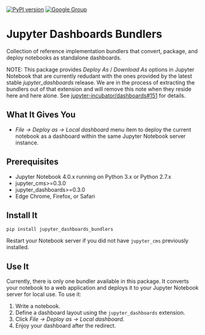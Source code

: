 [![PyPI version](https://badge.fury.io/py/jupyter_dashboards_bundler.svg)](https://badge.fury.io/py/jupyter_dashboards) [![Google Group](https://img.shields.io/badge/-Google%20Group-lightgrey.svg)](https://groups.google.com/forum/#!forum/jupyter)

# Jupyter Dashboards Bundlers

Collection of reference implementation bundlers that convert, package, and deploy notebooks as standalone dashboards.

NOTE: This package provides *Deploy As* / *Download As* options in Jupyter Notebook that are currently redudant with the ones provided by the latest stable *jupyter_dashboards* release. We are in the process of extracting the bundlers out of that extension and will remove this note when they reside here and here alone. See [jupyter-incubator/dashboards#151](https://github.com/jupyter-incubator/dashboards/issues/151) for details.

## What It Gives You

* *File &rarr; Deploy as &rarr; Local dashboard* menu item to deploy the current notebook as a dashboard within the same Jupyter Notebook server instance.

## Prerequisites

* Jupyter Notebook 4.0.x running on Python 3.x or Python 2.7.x
* jupyter_cms>=0.3.0
* jupyter_dashboards>=0.3.0
* Edge Chrome, Firefox, or Safari

## Install It

`pip install jupyter_dashboards_bundlers`

Restart your Notebook server if you did not have `jupyter_cms` previously installed.

## Use It

Currently, there is only one bundler available in this package. It converts your notebook to a web application and deploys it to your Jupyter Notebook server for local use. To use it:

1. Write a notebook.
2. Define a dashboard layout using the `jupyter_dashboards` extension.
3. Click *File &rarr; Deploy as &rarr; Local dashboard*.
4. Enjoy your dashboard after the redirect.
